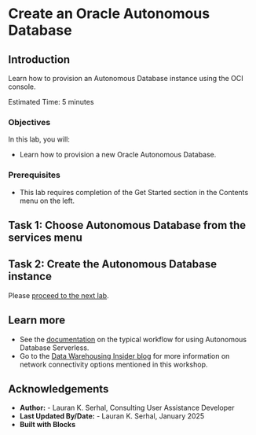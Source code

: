 <!--
    {
        "name":"Create an Oracle Autonomous Database",
        "description":"Learn how to provision Autonomous Database using the OCI console.",
        "author":"Lauran K. Serhal, Consulting User Assistance Developer",
        "last_updated":"Lauran K. Serhal, January 2025"
    }
-->

# Create an Oracle Autonomous Database

## Introduction

Learn how to provision an Autonomous Database instance using the OCI console.

Estimated Time: 5 minutes

### Objectives

In this lab, you will:
- Learn how to provision a new Oracle Autonomous Database.

### Prerequisites

-   This lab requires completion of the Get Started section in the Contents menu on the left.

## Task 1: Choose Autonomous Database from the services menu
[](include:adb-goto-service-body.md)

## Task 2: Create the Autonomous Database instance
[](include:adb-provision-body.md)

Please [proceed to the next lab](#next).

## Learn more

- See the [documentation](https://docs.oracle.com/en/cloud/paas/autonomous-database/serverless/adbsb/work-with-workflows.html) on the typical workflow for using Autonomous Database Serverless.
- Go to the [Data Warehousing Insider blog](https://blogs.oracle.com/datawarehousing/) for more information on network connectivity options mentioned in this workshop.

## Acknowledgements

- **Author:** - Lauran K. Serhal, Consulting User Assistance Developer
- **Last Updated By/Date:** - Lauran K. Serhal, January 2025
- **Built with Blocks**
